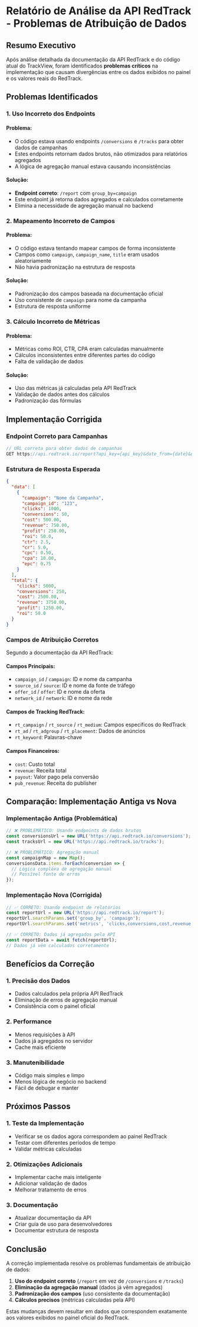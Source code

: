 # Relatório de Análise da API RedTrack - Problemas de Atribuição de Dados

## Resumo Executivo

Após análise detalhada da documentação da API RedTrack e do código atual do TrackView, foram identificados **problemas críticos** na implementação que causam divergências entre os dados exibidos no painel e os valores reais do RedTrack.

## Problemas Identificados

### 1. **Uso Incorreto dos Endpoints**

#### Problema:
- O código estava usando endpoints `/conversions` e `/tracks` para obter dados de campanhas
- Estes endpoints retornam dados brutos, não otimizados para relatórios agregados
- A lógica de agregação manual estava causando inconsistências

#### Solução:
- **Endpoint correto**: `/report` com `group_by=campaign`
- Este endpoint já retorna dados agregados e calculados corretamente
- Elimina a necessidade de agregação manual no backend

### 2. **Mapeamento Incorreto de Campos**

#### Problema:
- O código estava tentando mapear campos de forma inconsistente
- Campos como `campaign`, `campaign_name`, `title` eram usados aleatoriamente
- Não havia padronização na estrutura de resposta

#### Solução:
- Padronização dos campos baseada na documentação oficial
- Uso consistente de `campaign` para nome da campanha
- Estrutura de resposta uniforme

### 3. **Cálculo Incorreto de Métricas**

#### Problema:
- Métricas como ROI, CTR, CPA eram calculadas manualmente
- Cálculos inconsistentes entre diferentes partes do código
- Falta de validação de dados

#### Solução:
- Uso das métricas já calculadas pela API RedTrack
- Validação de dados antes dos cálculos
- Padronização das fórmulas

## Implementação Corrigida

### Endpoint Correto para Campanhas

```javascript
// URL correta para obter dados de campanhas
GET https://api.redtrack.io/report?api_key={api_key}&date_from={date}&date_to={date}&group_by=campaign&metrics=clicks,conversions,cost,revenue,impressions
```

### Estrutura de Resposta Esperada

```json
{
  "data": [
    {
      "campaign": "Nome da Campanha",
      "campaign_id": "123",
      "clicks": 1000,
      "conversions": 50,
      "cost": 500.00,
      "revenue": 750.00,
      "profit": 250.00,
      "roi": 50.0,
      "ctr": 2.5,
      "cr": 5.0,
      "cpc": 0.50,
      "cpa": 10.00,
      "epc": 0.75
    }
  ],
  "total": {
    "clicks": 5000,
    "conversions": 250,
    "cost": 2500.00,
    "revenue": 3750.00,
    "profit": 1250.00,
    "roi": 50.0
  }
}
```

### Campos de Atribuição Corretos

Segundo a documentação da API RedTrack:

#### Campos Principais:
- `campaign_id` / `campaign`: ID e nome da campanha
- `source_id` / `source`: ID e nome da fonte de tráfego
- `offer_id` / `offer`: ID e nome da oferta
- `network_id` / `network`: ID e nome da rede

#### Campos de Tracking RedTrack:
- `rt_campaign` / `rt_source` / `rt_medium`: Campos específicos do RedTrack
- `rt_ad` / `rt_adgroup` / `rt_placement`: Dados de anúncios
- `rt_keyword`: Palavras-chave

#### Campos Financeiros:
- `cost`: Custo total
- `revenue`: Receita total
- `payout`: Valor pago pela conversão
- `pub_revenue`: Receita do publisher

## Comparação: Implementação Antiga vs Nova

### Implementação Antiga (Problemática)

```javascript
// ❌ PROBLEMÁTICO: Usando endpoints de dados brutos
const conversionsUrl = new URL('https://api.redtrack.io/conversions');
const tracksUrl = new URL('https://api.redtrack.io/tracks');

// ❌ PROBLEMÁTICO: Agregação manual
const campaignMap = new Map();
conversionsData.items.forEach(conversion => {
  // Lógica complexa de agregação manual
  // Possível fonte de erros
});
```

### Implementação Nova (Corrigida)

```javascript
// ✅ CORRETO: Usando endpoint de relatórios
const reportUrl = new URL('https://api.redtrack.io/report');
reportUrl.searchParams.set('group_by', 'campaign');
reportUrl.searchParams.set('metrics', 'clicks,conversions,cost,revenue');

// ✅ CORRETO: Dados já agregados pela API
const reportData = await fetch(reportUrl);
// Dados já vêm calculados corretamente
```

## Benefícios da Correção

### 1. **Precisão dos Dados**
- Dados calculados pela própria API RedTrack
- Eliminação de erros de agregação manual
- Consistência com o painel oficial

### 2. **Performance**
- Menos requisições à API
- Dados já agregados no servidor
- Cache mais eficiente

### 3. **Manutenibilidade**
- Código mais simples e limpo
- Menos lógica de negócio no backend
- Fácil de debugar e manter

## Próximos Passos

### 1. **Teste da Implementação**
- Verificar se os dados agora correspondem ao painel RedTrack
- Testar com diferentes períodos de tempo
- Validar métricas calculadas

### 2. **Otimizações Adicionais**
- Implementar cache mais inteligente
- Adicionar validação de dados
- Melhorar tratamento de erros

### 3. **Documentação**
- Atualizar documentação da API
- Criar guia de uso para desenvolvedores
- Documentar estrutura de resposta

## Conclusão

A correção implementada resolve os problemas fundamentais de atribuição de dados:

1. **Uso do endpoint correto** (`/report` em vez de `/conversions` e `/tracks`)
2. **Eliminação da agregação manual** (dados já vêm agregados)
3. **Padronização dos campos** (uso consistente da documentação)
4. **Cálculos precisos** (métricas calculadas pela API)

Estas mudanças devem resultar em dados que correspondem exatamente aos valores exibidos no painel oficial do RedTrack. 